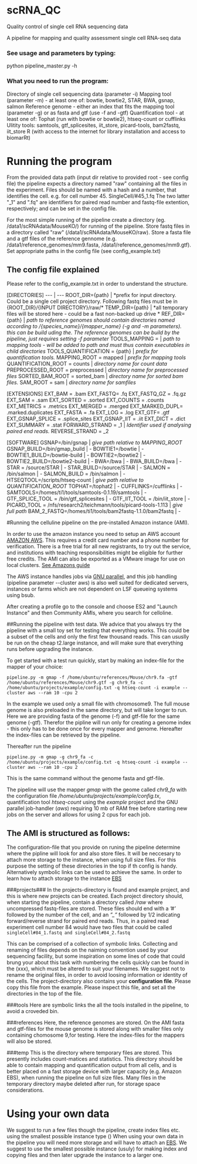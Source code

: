 # scRNA_QC
Quality control of single cell RNA sequencing data


A pipeline for mapping and quality assessment single cell RNA-seq data

### See usage and parameters by typing:
python pipeline_master.py -h 

### What you need to run the program:
Directory of single cell sequencing data (parameter -i)
Mapping tool (parameter -m) - at least one of: bowtie, bowtie2, STAR, BWA, gsnap, salmon
Reference genome - either an index that fits the mapping tool (parameter -g) or as fasta and gtf (use -f and -gtf)
Quantification tool - at least one of: Tophat (run with bowtie or bowtie2), htseq-count or cufflinks 
Ulitity tools: samtools, gtf_splicesites, iit_store, picard-tools, bam2fastq, iit_store
R (with access to the internet for library installation and access to biomarRt)

<!--- list is to be continued - provide links to 3rd party tools -->



# Running the program
From the provided data path (input dir relative to provided root - see config file) the pipeline expects a directory named "raw" containing all the files in the experiment.
Files should be named with a hash and a number, that identifies the cell. e.g. for cell number 45. 
SingleCell/#45_1.fq
The two latter "_1" and ".fq" are identifiers for paired read number and fastq-file extention, respectively; and can be set in the config file.

For the most simple running of the pipeline create a directory (eg. /data1/scRNAdata/MouseKO/) for running of the pipeline. Store fastq files in a directory called "raw" (/data1/scRNAdata/MouseKO/raw). Store a fasta file and a gtf files of the reference gennome (e.g. /data1/reference_genomes/mm9.fasta, /data1/reference_genomes/mm9.gtf). Set appropriate paths in the config file (see config_example.txt)


## The config file explained
Please refer to the config_example.txt in order to understand the structure. 

[DIRECTORIES]
--- | ---
ROOT_DIR={path}                    | *prefix for input directory. Could be a single cell project directory. Following fastq files must be in {ROOT_DIR}/{INPUT DIRECTORY}/raw/\*
TEMP_DIR={path}                    | *all temporary files will be stored here - could be a fast non-backed up drive *
REF_DIR={path}                     | *path to reference genomes should contain directories named according to /{species_name}/{mapper_name} (-g and -m parameters). this can be build uding the. The reference genomes can be build by the pipeline, just requires setting -f parameter*
TOOLS_MAPPING =                    | *path to mapping tools - will be added to path and must thus contain executables in child directories*
TOOLS_QUANTIFICATION = {path}      | *prefix for quantification tools.*
MAPPING_ROOT = mapped              | *prefix for mapping tools*
QUANTIFICATION_ROOT = counts       | *directory name for count data*
PREPROCESSED_ROOT = preprocessed   | *directory name for preprocessed files*
SORTED_BAM_ROOT = sorted_bam       | *directory name for sorted bam files.*
SAM_ROOT = sam                     | *directory name for samfiles*


[EXTENSIONS]
EXT_BAM = .bam
EXT_FASTQ= .fq
EXT_FASTQ_GZ = .fq.gz
EXT_SAM = .sam
EXT_SORTED = .sorted
EXT_COUNTS = .counts
EXT_METRICS = .metrics
EXT_MERGED = .merged
EXT_MARKED_DUPL= .marked.duplicates
EXT_FASTA = .fa
EXT_LOG = .log
EXT_GTF= .gtf
EXT_GSNAP_SPLICE = .splice_sites
EXT_GSNAP_IIT = .iit
EXT_DICT = .dict
EXT_SUMMARY = .stat
FORWARD_STRAND = _1                | *Identifier used if analysing paired end reads.*
REVERSE_STRAND = _2                 

[SOFTWARE]
GSNAP=/bin/gsnap                  | *give path relative to MAPPING_ROOT*
GSNAP_BUILD=/bin/gmap_build       | *-*
BOWTIE1=/bowtie                   | *-*
BOWTIE1_BUILD=/bowtie-build       | *-*
BOWTIE2=/bowtie2                  | *-*
BOWTIE2_BUILD=/bowtie2-build      | *-*
BWA=/bwa                          | *-*
BWA_BUILD=/bwa                    | *-*
STAR = /source/STAR               | *-*
STAR_BUILD=/source/STAR           | *-*
SALMON = /bin/salmon              | *-*
SALMON_BUILD = /bin/salmon        | *-*
HTSEQTOOL=/scripts/htseq-count                                     | *give path relative to QUANTIFICATION_ROOT*
TOPHAT=/tophat2                                                    | *-*
CUFFLINKS=/cufflinks                                               | *-*
SAMTOOLS=/homes/ti1/tools/samtools-0.1.19/samtools                 | *-*
GTF_SPLICE_TOOL = /bin/gtf_splicesites                             | *-*
GTF_IIT_TOOL = /bin/iit_store                                      | *-*
PICARD_TOOL = /nfs/research2/teichmann/tools/picard-tools-1.113    | *give full path*
BAM_2_FASTQ=/homes/ti1/tools/bam2fastq-1.1.0/bam2fastq             | *-*





#Running the celluline pipeline on the pre-installed Amazon instance (AMI). 

In order to use the amazon instance you need to setup an AWS account [AMAZON AWS](https://aws.amazon.com). This requires a credit card number and a phone number for verification. There is a free trial for all new registrants, to try out the service, and institutions with teaching responsibilities might be eligible for further free credits. The AMI can also be exported as a VMware image for use on local clusters. [See Amazons guide](http://docs.aws.amazon.com/AWSEC2/latest/UserGuide/ExportingEC2Instances.html)

The AWS instance handles jobs via [GNU parallel](http://www.gnu.org/software/parallel/), and this job handling (pipeline parameter --cluster aws) is also well suited for dedicated servers, instances or farms which are not dependent on LSF queueing systems using bsub.

After creating a profile go to the console and choose ES2 and "Launch Instance" and then Community AMIs, where you search for celloline.

##Running the pipeline with test data.
We advice that you always try the pipeline with a small toy set for testing that everything works. This could be a subset of the cells and only the first few thousand reads. This can ususlly be run on the cheap t2.large instance, and will make sure that everything runs before upgrading the instance.

To get started with a test run quickly, start by making an index-file for the mapper of your choice:
```
pipeline.py -m gmap -f /home/ubuntu/references/Mouse/chr9.fa -gtf /home/ubuntu/references/Mouse/chr9.gtf -g chr9_fa -c /home/ubuntu/projects/example/config.txt -q htseq-count -i example --cluster aws --ram 10 -cpu 2
```
In the example we used only a small file with chromosome9. The full mouse genome is also preloaded in the same directory, but will take longer to run. Here we are providing fasta of the genome (-f) and gtf-file for the same genome (-gtf). Therefor the pipline will run only for creating a genome index - this only has to be done once for every mapper and genome. Hereafter the index-files can be retrieved by the pipeline.

Thereafter run the pipeline 
```
pipeline.py -m gmap -g chr9_fa -c /home/ubuntu/projects/example/config.txt -q htseq-count -i example --cluster aws --ram 10 -cpu 2
```

This is the same command without the genome fasta and gtf-file.

The pipeline will use the mapper *gmap* with the geome called *chr9_fa* with the configuration file */home/ubuntu/projects/example/config.tx*, quantification tool *htseq-count* using the *example* project and the GNU parallel job-handler (*aws*) requiring 10 mb of RAM free before starting new jobs on the server and allows for using 2 cpus for each job. 

## The AMI is structured as follows:
The configuration-file that you provide on runing the pipeline determine where the pipline will look for and also store files. It will be neccesary to attach more storage to the instance, when using full size files. For this purpose the setting of these directories in the top if th config is handy. Alternatively symbolic links can be used to achieve the same. In order to learn how to attach storage to the instance [EBS](http://docs.aws.amazon.com/AWSEC2/latest/UserGuide/ebs-attaching-volume.html)

###projects###
In the projects-directory is found and example project, and this is where new projects can be created. Each project directory should, when starting the pipeline, contain a directory called */raw* where uncompressed fastq-files are stored. These files should end with a *’#’* followed by the number of the cell, and an *”_”* followed by 1/2 indicating forward/reverse strand for paired end reads. Thus, in a paired read experiment cell number 84 would have two files that could be called
`singleCell#84_1.fastq and singleCell#84_2.fastq`

This can be comprised of a collection of symbolic links. Collecting and renaming of files depends on the naiming convention used by your sequencing facility, but some inspiration on some lines of code that could brung your about this task with numbering the cells quickly can be found in the (xxx), which must be altered to suit your filenames. We suggest not to rename the original files, in order to avoid loosing information or identity of the cells.
The project-directory also contains your **configuration file**. Please copy this file from the example. Please inspect this file, and set all the directories in the top of the file. 

###tools
Here are symbolic links the all the tools installed in the pipeline, to avoid a croveded bin.

###references
Here, the reference genomes are stored. On the AMI fasta and gtf-files for the mouse genome is stored along with smaller files only containing chomosome 9,for testing. Here the index-files for the mappers will also be stored.

###temp
This is the directory where temporary files are stored. This presently includes count-matices and statistics. This directory should be able to contain mapping and quantification output from all cells, and is better placed on a fast storage device with larger capacity (e.g. Amazon EBS), when running the pipeline on full size files. Many files in the temporary directory maybe deleted after run, for storage space considerations.

# Using your own data
We suggest to run a few files though the pipeline, create index files etc. using the smallest possible instance type ()
When using your own data in the pipeline you will need more storage and will have to attach an [EBS](http://docs.aws.amazon.com/AWSEC2/latest/UserGuide/ebs-attaching-volume.html). We suggest to use the smallest possible instance (usuly) for making index and copying files and then later upgrade the instance to a larger one.



